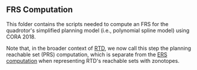 ## FRS Computation
This folder contains the scripts needed to compute an FRS for the quadrotor's simplified planning model (i.e., polynomial spline model) using CORA 2018.

Note that, in the broader context of [RTD](https://deepblue.lib.umich.edu/handle/2027.42/162884), we now call this step the planning reachable set (PRS) computation, which is separate from the [ERS computation](https://github.com/roahmlab/RTD_quadrotor_DSCC_2019/tree/main/step_2_tracking_error_computation) when representing RTD's reachable sets with zonotopes.
